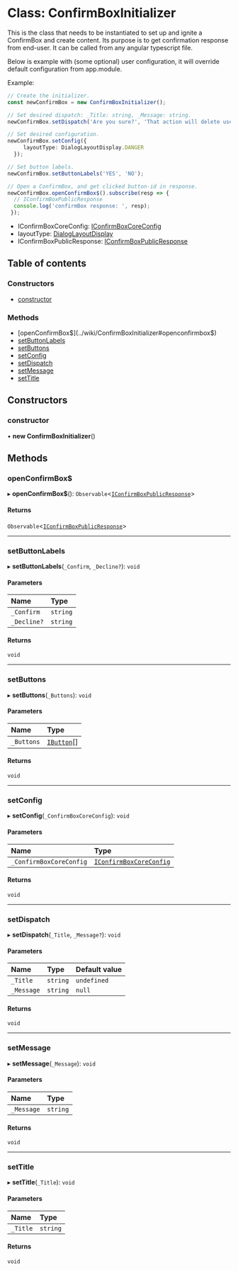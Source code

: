 # Class: ConfirmBoxInitializer

This is the class that needs to be instantiated to set up and ignite a ConfirmBox and create content.
Its purpose is to get confirmation response from end-user. It can be called from any angular
typescript file.

Below is example with (some optional) user configuration,
it will override default configuration from app.module.

Example:
```typescript
// Create the initializer.
const newConfirmBox = new ConfirmBoxInitializer();

// Set desired dispatch: _Title: string, _Message: string.
newConfirmBox.setDispatch('Are you sure?', 'That action will delete user!');

// Set desired configuration.
newConfirmBox.setConfig({
     layoutType: DialogLayoutDisplay.DANGER
  });

// Set button labels.
newConfirmBox.setButtonLabels('YES', 'NO');

// Open a ConfirmBox, and get clicked button-id in response.
newConfirmBox.openConfirmBox$().subscribe(resp => {
  // IConfirmBoxPublicResponse
  console.log('confirmBox response: ', resp);
 });
```
* IConfirmBoxCoreConfig: [IConfirmBoxCoreConfig](../wiki/IConfirmBoxCoreConfig)
* layoutType: [DialogLayoutDisplay](../wiki/DialogLayoutDisplay)
* IConfirmBoxPublicResponse: [IConfirmBoxPublicResponse](../wiki/IConfirmBoxPublicResponse)

## Table of contents

### Constructors

- [constructor](../wiki/ConfirmBoxInitializer#constructor)

### Methods

- [openConfirmBox$](../wiki/ConfirmBoxInitializer#openconfirmbox$)
- [setButtonLabels](../wiki/ConfirmBoxInitializer#setbuttonlabels)
- [setButtons](../wiki/ConfirmBoxInitializer#setbuttons)
- [setConfig](../wiki/ConfirmBoxInitializer#setconfig)
- [setDispatch](../wiki/ConfirmBoxInitializer#setdispatch)
- [setMessage](../wiki/ConfirmBoxInitializer#setmessage)
- [setTitle](../wiki/ConfirmBoxInitializer#settitle)

## Constructors

### constructor

• **new ConfirmBoxInitializer**()

## Methods

### openConfirmBox$

▸ **openConfirmBox$**(): `Observable`<[`IConfirmBoxPublicResponse`](../wiki/IConfirmBoxPublicResponse)\>

#### Returns

`Observable`<[`IConfirmBoxPublicResponse`](../wiki/IConfirmBoxPublicResponse)\>

___

### setButtonLabels

▸ **setButtonLabels**(`_Confirm`, `_Decline?`): `void`

#### Parameters

| Name | Type |
| :------ | :------ |
| `_Confirm` | `string` |
| `_Decline?` | `string` |

#### Returns

`void`

___

### setButtons

▸ **setButtons**(`_Buttons`): `void`

#### Parameters

| Name | Type |
| :------ | :------ |
| `_Buttons` | [`IButton`](../wiki/IButton)[] |

#### Returns

`void`

___

### setConfig

▸ **setConfig**(`_ConfirmBoxCoreConfig`): `void`

#### Parameters

| Name | Type |
| :------ | :------ |
| `_ConfirmBoxCoreConfig` | [`IConfirmBoxCoreConfig`](../wiki/IConfirmBoxCoreConfig) |

#### Returns

`void`

___

### setDispatch

▸ **setDispatch**(`_Title`, `_Message?`): `void`

#### Parameters

| Name | Type | Default value |
| :------ | :------ | :------ |
| `_Title` | `string` | `undefined` |
| `_Message` | `string` | `null` |

#### Returns

`void`

___

### setMessage

▸ **setMessage**(`_Message`): `void`

#### Parameters

| Name | Type |
| :------ | :------ |
| `_Message` | `string` |

#### Returns

`void`

___

### setTitle

▸ **setTitle**(`_Title`): `void`

#### Parameters

| Name | Type |
| :------ | :------ |
| `_Title` | `string` |

#### Returns

`void`
